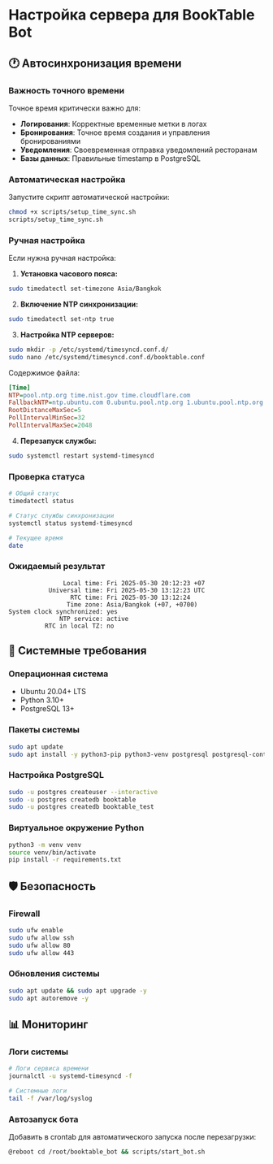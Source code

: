 # Настройка сервера для BookTable Bot

## 🕐 Автосинхронизация времени

### Важность точного времени

Точное время критически важно для:
- **Логирования**: Корректные временные метки в логах
- **Бронирования**: Точное время создания и управления бронированиями
- **Уведомления**: Своевременная отправка уведомлений ресторанам
- **Базы данных**: Правильные timestamp в PostgreSQL

### Автоматическая настройка

Запустите скрипт автоматической настройки:

```bash
chmod +x scripts/setup_time_sync.sh
scripts/setup_time_sync.sh
```

### Ручная настройка

Если нужна ручная настройка:

1. **Установка часового пояса:**
```bash
sudo timedatectl set-timezone Asia/Bangkok
```

2. **Включение NTP синхронизации:**
```bash
sudo timedatectl set-ntp true
```

3. **Настройка NTP серверов:**
```bash
sudo mkdir -p /etc/systemd/timesyncd.conf.d/
sudo nano /etc/systemd/timesyncd.conf.d/booktable.conf
```

Содержимое файла:
```ini
[Time]
NTP=pool.ntp.org time.nist.gov time.cloudflare.com
FallbackNTP=ntp.ubuntu.com 0.ubuntu.pool.ntp.org 1.ubuntu.pool.ntp.org
RootDistanceMaxSec=5
PollIntervalMinSec=32
PollIntervalMaxSec=2048
```

4. **Перезапуск службы:**
```bash
sudo systemctl restart systemd-timesyncd
```

### Проверка статуса

```bash
# Общий статус
timedatectl status

# Статус службы синхронизации
systemctl status systemd-timesyncd

# Текущее время
date
```

### Ожидаемый результат

```
               Local time: Fri 2025-05-30 20:12:23 +07
           Universal time: Fri 2025-05-30 13:12:23 UTC
                 RTC time: Fri 2025-05-30 13:12:24
                Time zone: Asia/Bangkok (+07, +0700)
System clock synchronized: yes
              NTP service: active
          RTC in local TZ: no
```

## 🔧 Системные требования

### Операционная система
- Ubuntu 20.04+ LTS
- Python 3.10+
- PostgreSQL 13+

### Пакеты системы
```bash
sudo apt update
sudo apt install -y python3-pip python3-venv postgresql postgresql-contrib tmux git curl
```

### Настройка PostgreSQL
```bash
sudo -u postgres createuser --interactive
sudo -u postgres createdb booktable
sudo -u postgres createdb booktable_test
```

### Виртуальное окружение Python
```bash
python3 -m venv venv
source venv/bin/activate
pip install -r requirements.txt
```

## 🛡️ Безопасность

### Firewall
```bash
sudo ufw enable
sudo ufw allow ssh
sudo ufw allow 80
sudo ufw allow 443
```

### Обновления системы
```bash
sudo apt update && sudo apt upgrade -y
sudo apt autoremove -y
```

## 📊 Мониторинг

### Логи системы
```bash
# Логи сервиса времени
journalctl -u systemd-timesyncd -f

# Системные логи
tail -f /var/log/syslog
```

### Автозапуск бота
Добавить в crontab для автоматического запуска после перезагрузки:
```bash
@reboot cd /root/booktable_bot && scripts/start_bot.sh
``` 